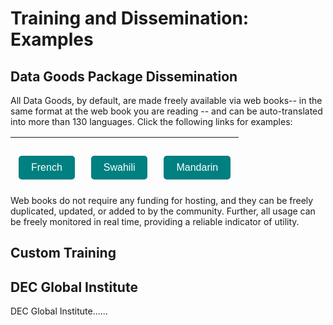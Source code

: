 # Training and Dissemination: Examples

## Data Goods Package Dissemination

All Data Goods, by default, are made freely available via web books-- in the same format at the web book you are reading -- and can be auto-translated into more than 130 languages. Click the following links for examples:

| <a href="https://holly--transport-github-io.translate.goog/goods-template/README.html?_x_tr_sl=en&_x_tr_tl=fr&_x_tr_hl=en&_x_tr_pto=wapp"><br/>	<button style="background-color: teal; color: white; padding: 10px 20px; border: none; text-align: center; text-decoration: none; display: inline-block; font-size: 16px; margin: 5px; cursor: pointer; border-radius: 5px;">French</button><br/></a> | <a href="https://holly--transport-github-io.translate.goog/goods-template/README.html?_x_tr_sl=en&_x_tr_tl=sw&_x_tr_hl=en&_x_tr_pto=wapp"><br/>	<button style="background-color: teal; color: white; padding: 10px 20px; border: none; text-align: center; text-decoration: none; display: inline-block; font-size: 16px; margin: 5px; cursor: pointer; border-radius: 5px;">Swahili</button><br/></a> | <a href="https://holly--transport-github-io.translate.goog/goods-template/README.html?_x_tr_sl=en&_x_tr_tl=zh-CN&_x_tr_hl=en&_x_tr_pto=wapp"><br/>	<button style="background-color: teal; color: white; padding: 10px 20px; border: none; text-align: center; text-decoration: none; display: inline-block; font-size: 16px; margin: 5px; cursor: pointer; border-radius: 5px;">Mandarin</button><br/></a> |
| ------------------------------------------------------------ | ------------------------------------------------------------ | ------------------------------------------------------------ |



Web books do not require any funding for hosting, and they can be freely duplicated, updated, or added to by the community. Further, all usage can be freely monitored in real time, providing a reliable indicator of utility. 

## Custom Training



## DEC Global Institute

DEC Global Institute......
